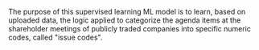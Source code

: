 The purpose of this supervised learning ML model is to learn, based on uploaded data, the logic applied to categorize the agenda items at the shareholder meetings of publicly 
traded companies into specific numeric codes, called "issue codes".
